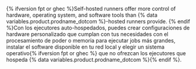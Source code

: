 {% ifversion fpt or ghec %}Self-hosted runners offer more control of hardware, operating system, and software tools than {% data variables.product.prodname_dotcom %}-hosted runners provide. {% endif %}Con los ejecutores auto-hospedados, puedes crear configuraciones de hardware personalizado que cumplan con tus necesidades con el procesamiento de poder o memoria para ejecutar jobs más grandes, instalar el software disponible en tu red local y elegir un sistema operativo{% ifversion fpt or ghec %} que no ofrezcan los ejecutores que hospeda {% data variables.product.prodname_dotcom %}{% endif %}.

